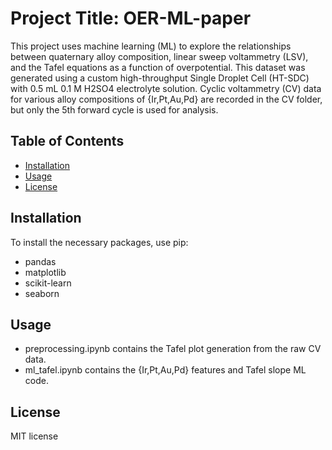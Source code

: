 # Project Title: OER-ML-paper

This project uses machine learning (ML) to explore the relationships between quaternary alloy composition, linear sweep voltammetry (LSV), and the Tafel equations as a function of overpotential. This dataset was generated using a custom high-throughput Single Droplet Cell (HT-SDC) with 0.5 mL 0.1 M H2SO4 electrolyte solution. Cyclic voltammetry (CV) data for various alloy compositions of {Ir,Pt,Au,Pd} are recorded in the CV folder, but only the 5th forward cycle is used for analysis.

## Table of Contents
- [Installation](#installation)
- [Usage](#Usage)
- [License](#license)

## Installation
To install the necessary packages, use pip:
- pandas
- matplotlib
- scikit-learn
- seaborn

## Usage
- preprocessing.ipynb contains the Tafel plot generation from the raw CV data.
- ml_tafel.ipynb contains the {Ir,Pt,Au,Pd} features and Tafel slope ML code.

## License
MIT license
